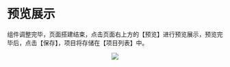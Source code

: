 # 预览展示

组件调整完毕，页面搭建结束，点击页面右上方的【预览】进行预览展示，预览完毕后，点击【保存】，项目将存储在【项目列表】中。

<div align=center><img src ="/images\qinghua\device-management\preview-display.png"/></div>